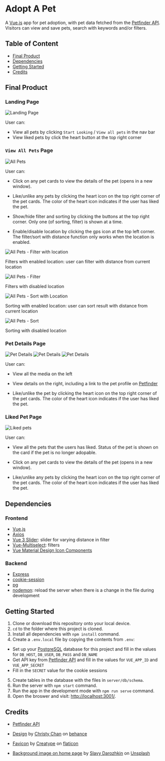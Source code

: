 # Adopt A Pet

A [Vue.js](https://vuejs.org/) app for pet adoption, with pet data fetched from the [Petfinder API](https://www.petfinder.com/). Visitors can view and save pets, search with keywords and/or filters.

## Table of Content

- [Final Product](#final-product)
- [Dependencies](#dependencies)
- [Getting Started](#getting-started)
- [Credits](#credits)

## Final Product

### Landing Page

![Landing Page](./docs/landing-page.png)

User can:

- View all pets by clicking `Start Looking` / `View all pets` in the nav bar
- View liked pets by click the heart button at the top right corner

### `View All Pets` Page

![All Pets](./docs/all-init.png)

User can:

- Click on any pet cards to view the details of the pet (opens in a new window).

- Like/unlike any pets by clicking the heart icon on the top right corner of the pet cards. The color of the heart icon indicates if the user has liked the pet.

- Show/hide filter and sorting by clicking the buttons at the top right corner. Only one (of sorting, filter) is shown at a time.

- Enable/disable location by clicking the gps icon at the top left corner. The filter/sort with distance function only works when the location is enabled.

![All Pets - Filter with location](./docs/all-filter-location.png)

Filters with enabled location: user can filter with distance from current location

![All Pets - Filter](./docs/all-filter.png)

Filters with disabled location

![All Pets - Sort with Location](./docs/all-sort-location.png)

Sorting with enabled location: user can sort result with distance from current location

![All Pets - Sort](./docs/all-sort.png)

Sorting with disabled location

### Pet Details Page

![Pet Details](./docs/details-1.png)
![Pet Details](./docs/details-2.png)
![Pet Details](./docs/details-3.png)

User can:

- View all the media on the left

- View details on the right, including a link to the pet profile on [Petfinder](https://www.petfinder.com/)

- Like/unlike the pet by clicking the heart icon on the top right corner of the pet cards. The color of the heart icon indicates if the user has liked the pet.

### Liked Pet Page

![Liked pets](./docs/liked.png)

User can:

- View all the pets that the users has liked. Status of the pet is shown on the card if the pet is no longer adopable.

- Click on any pet cards to view the details of the pet (opens in a new window).

- Like/unlike any pets by clicking the heart icon on the top right corner of the pet cards. The color of the heart icon indicates if the user has liked the pet.

## Dependencies

### Frontend

- [Vue.js](vuejs.org/)
- [Axios](https://axios-http.com/)
- [Vue 3 Slider](https://github.com/vueform/slider): slider for varying distance in filter
- [Vue-Multiselect](https://vue-multiselect.js.org/): filters
- [Vue Material Design Icon Components](https://github.com/robcresswell/vue-material-design-icons)

### Backend

- [Express](https://expressjs.com/)
- [cookie-session](https://github.com/expressjs/cookie-session)
- [pg](https://www.npmjs.com/package/pg)
- [nodemon](https://nodemon.io/): reload the server when there is a change in the file during development

## Getting Started

1. Clone or download this repository onto your local device.
2. `cd` to the folder where this project is cloned.
3. Install all dependencies with `npm install` command.
4. Create a `.env.local` file by copying the contents from `.env`:

- Set up your [PostgreSQL](https://www.postgresql.org/) database for this project and fill in the values for `DB_HOST`, `DB_USER`, `DB_PASS` and `DB_NAME`
- Get API key from [Petfinder API](https://www.petfinder.com/developers/) and fill in the values for `VUE_APP_ID` and `VUE_APP_SECRET`
- Fill in the `SECRET` value for the cookie sessions

5. Create tables in the database with the files in `server/db/schema`.
6. Run the server with `npm start` command.
7. Run the app in the development mode with `npm run serve` command.
8. Open the broswer and visit: [http://localhost:3001/](http://localhost:3001/).

## Credits

- [Petfinder API](https://www.petfinder.com/developers/)

- [Design](https://www.behance.net/gallery/134895919/Puppos-Dog-Adoption-Matchmaker-Design-Sprint-Case-Study) by [Christy Chan](https://www.behance.net/christykchan) on [behance](behance.net/)

- [Favicon](https://www.flaticon.com/premium-icon/paws_4225935) by [Creatype](https://www.flaticon.com/authors/creatype) on [flaticon](https://www.flaticon.com/)

- [Background image on home page](https://unsplash.com/photos/O_UbPKaz6no) by [Slavy Darozhkin](https://unsplash.com/@hashtaglilac) on [Unsplash](https://unsplash.com)
